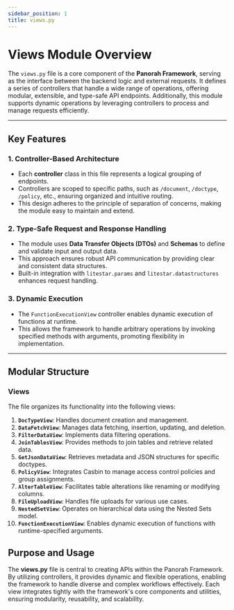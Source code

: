 ```yaml
---
sidebar_position: 1
title: views.py
---
```


# Views Module Overview

The `views.py` file is a core component of the **Panorah Framework**, serving as the interface between the backend logic and external requests. It defines a series of controllers that handle a wide range of operations, offering modular, extensible, and type-safe API endpoints. Additionally, this module supports dynamic operations by leveraging controllers to process and manage requests efficiently.

---

## Key Features

### 1. **Controller-Based Architecture**
- Each **controller** class in this file represents a logical grouping of endpoints.
- Controllers are scoped to specific paths, such as `/document`, `/doctype`, `/policy`, etc., ensuring organized and intuitive routing.
- This design adheres to the principle of separation of concerns, making the module easy to maintain and extend.

### 2. **Type-Safe Request and Response Handling**
- The module uses **Data Transfer Objects (DTOs)** and **Schemas** to define and validate input and output data.
- This approach ensures robust API communication by providing clear and consistent data structures.
- Built-in integration with `litestar.params` and `litestar.datastructures` enhances request handling.

### 3. **Dynamic Execution**
- The `FunctionExecutionView` controller enables dynamic execution of functions at runtime.
- This allows the framework to handle arbitrary operations by invoking specified methods with arguments, promoting flexibility in implementation.

---

## Modular Structure

### **Views**
The file organizes its functionality into the following views:

1. **`DocTypeView`**: Handles document creation and management.
2. **`DataFetchView`**: Manages data fetching, insertion, updating, and deletion.
3. **`FilterDataView`**: Implements data filtering operations.
4. **`JoinTablesView`**: Provides methods to join tables and retrieve related data.
5. **`GetJsonDataView`**: Retrieves metadata and JSON structures for specific doctypes.
6. **`PolicyView`**: Integrates Casbin to manage access control policies and group assignments.
7. **`AlterTableView`**: Facilitates table alterations like renaming or modifying columns.
8. **`FileUploadView`**: Handles file uploads for various use cases.
9. **`NestedSetView`**: Operates on hierarchical data using the Nested Sets model.
10. **`FunctionExecutionView`**: Enables dynamic execution of functions with runtime-specified arguments.



## Purpose and Usage

The **views.py** file is central to creating APIs within the Panorah Framework. By utilizing controllers, it provides dynamic and flexible operations, enabling the framework to handle diverse and complex workflows effectively. Each view integrates tightly with the framework's core components and utilities, ensuring modularity, reusability, and scalability.

